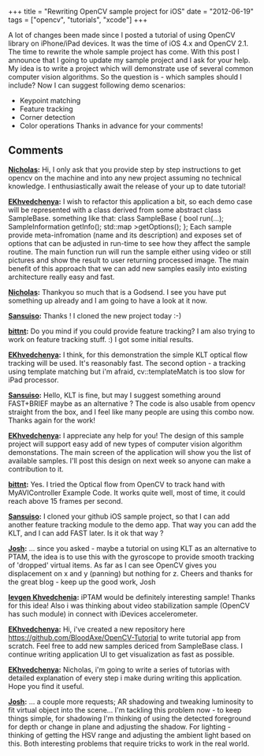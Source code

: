 +++
title = "Rewriting OpenCV sample project for iOS"
date = "2012-06-19"
tags =  ["opencv", "tutorials", "xcode"]
+++

A lot of changes been made since I posted a tutorial of using OpenCV library on iPhone/iPad devices. It was the time of iOS 4.x and OpenCV 2.1. The time to rewrite the whole sample project has come. With this post I announce that I going to update my sample project and I ask for your help. My idea is to write a project which will demonstrate use of several common computer vision algorithms. So the question is - which samples should I include? Now I can suggest following demo scenarios: 

  * Keypoint matching
  * Feature tracking
  * Corner detection
  * Color operations
Thanks in advance for your comments!

## Comments

**[Nicholas](#1127 "2012-06-23 13:26:58"):** Hi, I only ask that you provide step by step instructions to get opencv on the machine and into any new project assuming no technical knowledge. I enthusiastically await the release of your up to date tutorial!

**[EKhvedchenya](#1122 "2012-06-22 13:38:36"):** I wish to refactor this application a bit, so each demo case will be represented with a class derived from some abstract class SampleBase. something like that: class SampleBase { bool run(...); SampleInformation getInfo(); std::map >getOptions(); }; Each sample provide meta-infromation (name and its description) and exposes set of options that can be adjusted in run-time to see how they affect the sample routine. The main function run will run the sample either using video or still pictures and show the result to user returning processed image. The main benefit of this approach that we can add new samples easily into existing architecture really easy and fast.

**[Nicholas](#1146 "2012-06-25 12:40:11"):** Thankyou so much that is a Godsend. I see you have put something up already and I am going to have a look at it now.

**[Sansuiso](#1147 "2012-06-25 13:41:49"):** Thanks ! I cloned the new project today :-)

**[bittnt](#1102 "2012-06-19 21:23:19"):** Do you mind if you could provide feature tracking? I am also trying to work on feature tracking stuff. :) I got some initial results.

**[EKhvedchenya](#1111 "2012-06-21 09:31:50"):** I think, for this demonstration the simple KLT optical flow tracking will be used. It's reasonably fast. The second option - a tracking using template matching but i'm afraid, cv::templateMatch is too slow for iPad processor.

**[Sansuiso](#1112 "2012-06-21 09:46:47"):** Hello, KLT is fine, but may I suggest something around FAST+BRIEF maybe as an alternative ? The code is also usable from opencv straight from the box, and I feel like many people are using this combo now. Thanks again for the work!

**[EKhvedchenya](#1113 "2012-06-21 10:11:59"):** I appreciate any help for you! The design of this sample project will support easy add of new types of computer vision algorithm demonstations. The main screen of the application will show you the list of available samples. I'll post this design on next week so anyone can make a contribution to it.

**[bittnt](#1117 "2012-06-21 16:49:49"):** Yes. I tried the Optical flow from OpenCV to track hand with MyAVIController Example Code. It works quite well, most of time, it could reach above 15 frames per second.

**[Sansuiso](#1121 "2012-06-22 09:36:05"):** I cloned your github iOS sample project, so that I can add another feature tracking module to the demo app. That way you can add the KLT, and I can add FAST later. Is it ok that way ?

**[Josh](#1355 "2012-07-08 21:09:16"):** ... since you asked - maybe a tutorial on using KLT as an alternative to PTAM, the idea is to use this with the gyroscope to provide smooth tracking of 'dropped' virtual items. As far as I can see OpenCV gives you displacement on x and y (panning) but nothing for z. Cheers and thanks for the great blog - keep up the good work, Josh

**[Ievgen Khvedchenia](#1361 "2012-07-09 10:00:44"):** iPTAM would be definitely interesting sample! Thanks for this idea! Also i was thinking about video stabilization sample (OpenCV has such module) in connect with iDevices accelerometer.

**[EKhvedchenya](#1126 "2012-06-23 11:57:53"):** Hi, i've created a new repository here https://github.com/BloodAxe/OpenCV-Tutorial to write tutorial app from scratch. Feel free to add new samples dericed from SampleBase class. I continue writing application UI to get visualization as fast as possible.

**[EKhvedchenya](#1135 "2012-06-24 07:52:41"):** Nicholas, i'm going to write a series of tutorias with detailed explanation of every step i make during writing this application. Hope you find it useful.

**[Josh](#1453 "2012-07-13 23:08:45"):** ... a couple more requests; AR shadowing and tweaking luminosity to fit virtual object into the scene... I'm tackling this problem now - to keep things simple, for shadowing I'm thinking of using the detected foreground for depth or change in plane and adjusting the shadow. For lighting - thinking of getting the HSV range and adjusting the ambient light based on this. Both interesting problems that require tricks to work in the real world.

